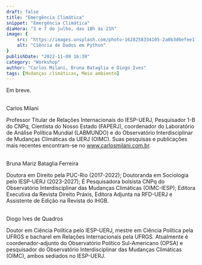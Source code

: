 ```yaml
---
draft: false
title: "Emergência Climática"
snippet: "Emergência Climática"
diaHora: "3 e 7 de julho, das 18h às 21h"
image: {
    src: "https://images.unsplash.com/photo-1628258334105-2a0b3d6efee1?&fit=crop&w=430&h=240",
    alt: "Ciência de Dados em Python"
}
publishDate: "2022-11-09 16:39"
category: "Workshop"
author: "Carlos Milani, Bruna Bataglia e Diogo Ives"
tags: [Mudanças climáticas, Meio ambiente]
---
```


Em breve.

<br>
<span class="text-2xl font-bold text-primary">Carlos Milani</span>

Professor Titular de Relações Internacionais do IESP-UERJ, Pesquisador 1-B do CNPq, Cientista do Nosso Estado (FAPERJ), coordenador do Laboratório de Análise Política Mundial (LABMUNDO) e do Observatório Interdisciplinar de Mudanças Climáticas da UERJ (OIMC). Suas pesquisas e publicações mais recentes encontram-se no www.carlosmilani.com.br.

<br>
<span class="text-2xl font-bold text-primary">Bruna Mariz Bataglia Ferreira</span>

Doutora em Direito pela PUC-Rio (2017-2022); Doutoranda em Sociologia pelo IESP-UERJ (2023-2027); É Pesquisadora bolsista CNPq do Observatório Interdisciplinar das Mudanças Climáticas (OIMC-IESP); Editora Executiva da Revista Direito Práxis, Editora Adjunta na RFD-UERJ e Assistente de Edição na Revista do IHGB.

<br>
<span class="text-2xl font-bold text-primary">Diogo Ives de Quadros</span>

Doutor em Ciência Política pelo IESP-UERJ, mestre em Ciência Política pela UFRGS e bacharel em Relações Internacionais pela UFRGS. Atualmente é coordenador-adjunto do Observatório Político Sul-Americano (OPSA) e pesquisador do Observatório Interdisciplinar das Mudanças Climáticas (OIMC), ambos sediados no IESP-UERJ. 